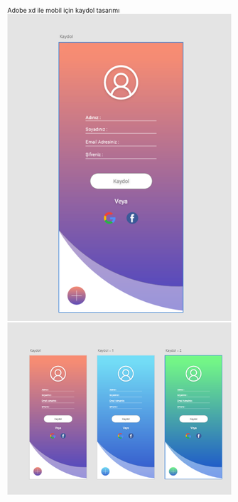 
Adobe xd ile mobil için kaydol tasarımı
![Uygulama resmi](https://github.com/anixons/kaydol/blob/main/Screenshot.png)
![Uygulama resmi](https://github.com/anixons/kaydol/blob/main/Screenshot_2.png)
